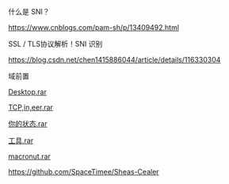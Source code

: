 什么是 SNI？

https://www.cnblogs.com/pam-sh/p/13409492.html

SSL / TLS协议解析！SNI 识别

https://blog.csdn.net/chen1415886044/article/details/116330304



域前置

[Desktop.rar](assets/Desktop.rar)



[TCP,in,eer.rar](assets/TCP,in,eer.rar)



[你的状态.rar](assets/你的状态.rar)



[工具.rar](assets/工具.rar)



[macronut.rar](assets/macronut.rar)

https://github.com/SpaceTimee/Sheas-Cealer